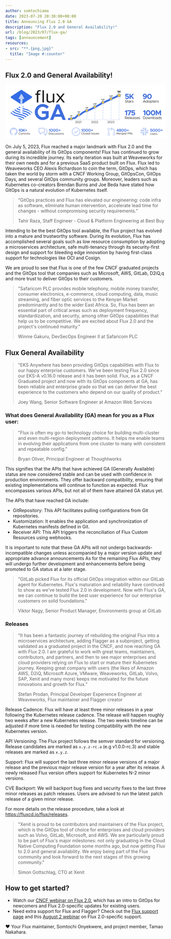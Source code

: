 ```yaml
---
author: somtochiama
date: 2023-07-20 20:30:00+00:00
title: Announcing Flux 2.0 GA
description: "Flux 2.0 and General Availability!"
url: /blog/2023/07/flux-ga/
tags: [announcement]
resources:
- src: "**.{png,jpg}"
  title: "Image #:counter"
---
```


## Flux 2.0 and General Availability!

![FluxCD community stats](infographic-featured.png)

On July 5, 2023, Flux reached a major landmark with Flux 2.0 and the general
availability of its GitOps components! Flux has continued to grow during its
incredible journey. Its early iteration was built at Weaveworks for their own
needs and for a previous SaaS product built on Flux. Flux led to Weaveworks
CEO Alexis Richardson to coin the term, GitOps, which has taken the world by
storm with a CNCF Working Group, GitOpsCon, GitOps Days, and several GitOps
community groups. Moreover, leaders such as Kubernetes co-creators Brendan Burns
and Joe Beda have stated how GitOps is a natural evolution of Kubernetes itself.

> “GitOps practices and Flux has elevated our engineering: code infra
> as software, eliminate human intervention, accelerate lead time for changes -
> without compromising security requirements.”
>
> Tahir Raza, Staff Engineer - Cloud & Platform Engineering at Best Buy

Intending to be the best GitOps tool available, the Flux project has evolved into a
mature and trustworthy software. During its evolution, Flux has accomplished several
goals such as low resource consumption by adopting a microservices architecture,
safe multi-tenancy through its security-first design and support for bleeding edge innovation by having
first-class support for technologies like OCI and Cosign.

We are proud to see that Flux is one of the few CNCF graduated projects
and the GitOps tool that companies such as Microsoft, AWS, GitLab, D2iQ,q
and more trust to deliver GitOps to their customers.

> "Safaricom PLC provides mobile telephony, mobile money transfer, consumer electronics, e-commerce,
> cloud computing, data, music streaming, and fiber optic services to the Kenyan
> Market predominantly and to the wider East Africa. So, Flux has been an essential
> part of critical areas such as deployment frequency, standardization, and security,
> among other GitOps capabilities that help us to be competitive. We are excited
> about Flux 2.0 and the project's continued maturity."
>
> Winnie Gakuru, DevSecOps Engineer II at  Safaricom PLC

## Flux General Availability

> "EKS Anywhere has been providing GitOps capabilities with Flux 
> to our happy enterprise customers. We've been
> testing Flux 2.0 since our EKS-A v0.16.0 release and it has been solid. Flux,
> as a CNCF Graduated project and now with its GitOps components at GA, has been
> reliable and enterprise grade so that we can deliver the best experience to the
> customers who depend on our quality of product."
>
> Joey Wang, Senior Software Engineer at Amazon Web Services

### What does General Availability (GA) mean for you as a Flux user:

> "Flux is often my go-to technology choice for building multi-cluster
> and even multi-region deployment patterns. It helps me enable teams in
> evolving their applications from one cluster to many with consistent and repeatable config."
>
> Bryan Oliver, Principal Engineer at Thoughtworks

This signifies that the APIs that have achieved GA (Generally Available) status
are now considered stable and can be used with confidence in production environments.
They offer backward compatibility, ensuring that existing implementations will continue
to function as expected. Flux encompasses various APIs, but not all of them have attained GA status yet.

The APIs that have reached GA include:

- GitRepository: This API facilitates pulling configurations from Git repositories.
- Kustomization: It enables the application and synchronization of Kubernetes manifests defined in Git.
- Receiver API: This API triggers the reconciliation of Flux Custom Resources using webhooks.

It is important to note that these GA APIs will not undergo backwards-incompatible
changes unless accompanied by a major version update and appropriate advance announcements
As for the remaining Flux APIs, they will undergo further development and enhancements
before being promoted to GA status at a later stage.

> "GitLab picked Flux for its official GitOps integration within our GitLab agent for Kubernetes.
> Flux's maturation and reliability have continued to show as we've tested Flux 2.0 in development.
> Now with Flux's GA, we can continue to build the best user experience for our enterprise
> customers on solid foundations."
>
> Viktor Nagy, Senior Product Manager, Environments group at GitLab

### Releases

> “It has been a fantastic journey of rebuilding the original
> Flux into a microservices architecture, adding Flagger as a subproject, getting
> validated as a graduated project in the CNCF, and now reaching GA with Flux 2.0.
> I am grateful to work with great teams, maintainers, contributors, and partners,
> and then  to see major enterprises and cloud providers relying on Flux to start
> or mature their Kubernetes journey. Keeping great company with users (the likes
> of Amazon AWS, D2iQ, Microsoft Azure, VMware, Weaveworks, GitLab, Volvo, SAP,
> Xenit and many more) keeps me motivated for the future innovations and growth for Flux.”
>
> Stefan Prodan, Principal Developer Experience Engineer at Weaveworks, Flux maintainer and
> Flagger creator

Release Cadence: Flux will have at least three minor releases in a year
following the Kubernetes release cadence. The release will happen roughly
two weeks after a new Kubernetes release. The two weeks timeline can be adjusted if more
time is needed for testing compatibility with the new Kubernetes version.

API Versioning: The Flux project follows the semver standard for versioning.
Release candidates are marked as `x.y.z-rc.a` (e.g v1.0.0-rc.3) and stable
releases are marked as `x.y.z`.

Support: Flux will support the last three minor release versions of a major
release and the previous major release version for a year after its release.
A newly released Flux version offers support for Kubernetes N-2 minor versions.

CVE Backport: We will backport bug fixes and security fixes to the last three minor
releases as patch releases. Users are advised to run the latest patch release of
a given minor release.

For more details on the release procedure, take a look at https://fluxcd.io/flux/releases.

> "Xenit is proud to be contributors and maintainers
> of the Flux project, which is the GitOps tool of choice for enterprises and cloud
> providers such as Volvo, GitLab, Microsoft, and AWS. We are particularly proud
> to be part of Flux's major milestones: not only graduating in the Cloud Native
> Computing Foundation some months ago, but now getting Flux to 2.0 and general
> availability. We enjoy being part of the Flux community and look forward to
> the next stages of this growing community."
>
> Simon Gottschlag, CTO at Xenit

## How to get started?

- Watch our [CNCF webinar on Flux 2.0](https://community.cncf.io/events/details/cncf-cncf-online-programs-presents-cncf-on-demand-webinar-flux-20-what-you-need-to-know/),
  which has an intro to GitOps for newcomers and Flux 2.0-specific updates for existing users.
- Need extra support for Flux and Flagger? Check out the
  [Flux support page](https://fluxcd.io/support/#my-employer-needs-additional-help) and this
  [August 2 webinar](https://go.weave.works/Webinar-FluxCD-Positioned-for-Growth_LP.html)
  on Flux 2.0-specific support.

❤️ Your Flux maintainer, Somtochi Onyekwere, and project member, Tamao Nakahara.
